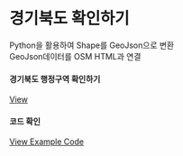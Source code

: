 # 경기북도 확인하기
Python을 활용하여 Shape를 GeoJson으로 변환<br>
GeoJson데이터를 OSM HTML과 연결<br>

#### 경기북도 행정구역 확인하기
[View](https://jinuew.github.io/webinfo/assets/경기도지도.html) 

#### 코드 확인
[View Example Code](https://github.com/jinuew/webinfo/blob/main/assets/NDVI그래프.ipynb)

